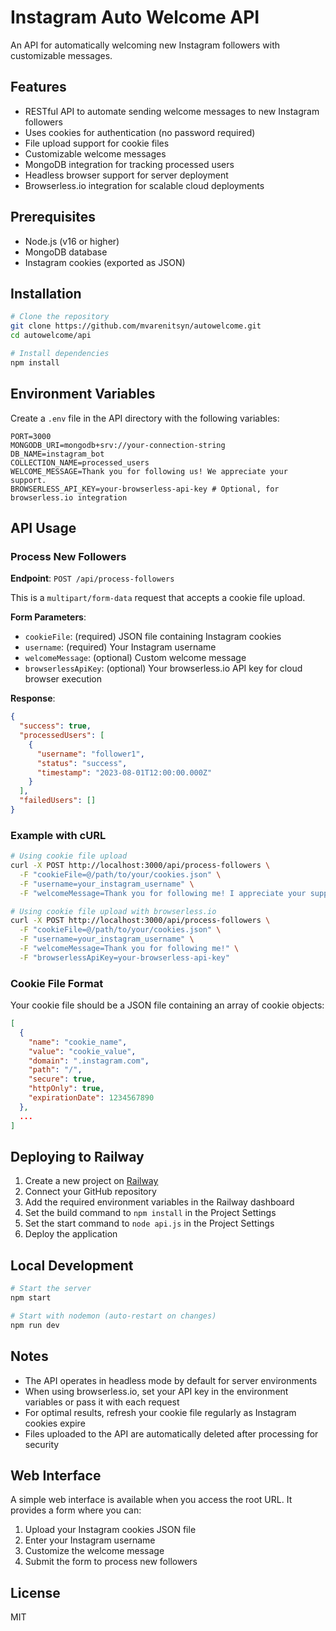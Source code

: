 # Instagram Auto Welcome API

An API for automatically welcoming new Instagram followers with customizable messages.

## Features

- RESTful API to automate sending welcome messages to new Instagram followers
- Uses cookies for authentication (no password required)
- File upload support for cookie files
- Customizable welcome messages
- MongoDB integration for tracking processed users
- Headless browser support for server deployment
- Browserless.io integration for scalable cloud deployments

## Prerequisites

- Node.js (v16 or higher)
- MongoDB database
- Instagram cookies (exported as JSON)

## Installation

```bash
# Clone the repository
git clone https://github.com/mvarenitsyn/autowelcome.git
cd autowelcome/api

# Install dependencies
npm install
```

## Environment Variables

Create a `.env` file in the API directory with the following variables:

```
PORT=3000
MONGODB_URI=mongodb+srv://your-connection-string
DB_NAME=instagram_bot
COLLECTION_NAME=processed_users
WELCOME_MESSAGE=Thank you for following us! We appreciate your support.
BROWSERLESS_API_KEY=your-browserless-api-key # Optional, for browserless.io integration
```

## API Usage

### Process New Followers

**Endpoint**: `POST /api/process-followers`

This is a `multipart/form-data` request that accepts a cookie file upload.

**Form Parameters**:
- `cookieFile`: (required) JSON file containing Instagram cookies
- `username`: (required) Your Instagram username
- `welcomeMessage`: (optional) Custom welcome message
- `browserlessApiKey`: (optional) Your browserless.io API key for cloud browser execution

**Response**:
```json
{
  "success": true,
  "processedUsers": [
    {
      "username": "follower1",
      "status": "success",
      "timestamp": "2023-08-01T12:00:00.000Z"
    }
  ],
  "failedUsers": []
}
```

### Example with cURL

```bash
# Using cookie file upload
curl -X POST http://localhost:3000/api/process-followers \
  -F "cookieFile=@/path/to/your/cookies.json" \
  -F "username=your_instagram_username" \
  -F "welcomeMessage=Thank you for following me! I appreciate your support."

# Using cookie file upload with browserless.io
curl -X POST http://localhost:3000/api/process-followers \
  -F "cookieFile=@/path/to/your/cookies.json" \
  -F "username=your_instagram_username" \
  -F "welcomeMessage=Thank you for following me!" \
  -F "browserlessApiKey=your-browserless-api-key"
```

### Cookie File Format

Your cookie file should be a JSON file containing an array of cookie objects:

```json
[
  {
    "name": "cookie_name",
    "value": "cookie_value",
    "domain": ".instagram.com",
    "path": "/",
    "secure": true,
    "httpOnly": true,
    "expirationDate": 1234567890
  },
  ...
]
```

## Deploying to Railway

1. Create a new project on [Railway](https://railway.app/)
2. Connect your GitHub repository
3. Add the required environment variables in the Railway dashboard
4. Set the build command to `npm install` in the Project Settings
5. Set the start command to `node api.js` in the Project Settings
6. Deploy the application

## Local Development

```bash
# Start the server
npm start

# Start with nodemon (auto-restart on changes)
npm run dev
```

## Notes

- The API operates in headless mode by default for server environments
- When using browserless.io, set your API key in the environment variables or pass it with each request
- For optimal results, refresh your cookie file regularly as Instagram cookies expire
- Files uploaded to the API are automatically deleted after processing for security

## Web Interface

A simple web interface is available when you access the root URL. It provides a form where you can:
1. Upload your Instagram cookies JSON file
2. Enter your Instagram username
3. Customize the welcome message
4. Submit the form to process new followers

## License

MIT
